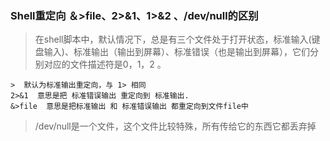 ### Shell重定向 ＆>file、2>&1、1>&2 、/dev/null的区别

> 在shell脚本中，默认情况下，总是有三个文件处于打开状态，标准输入(键盘输入)、标准输出（输出到屏幕）、标准错误（也是输出到屏幕），它们分别对应的文件描述符是0，1，2 。


    >  默认为标准输出重定向，与 1> 相同
    2>&1  意思是把 标准错误输出 重定向到 标准输出.
    &>file  意思是把标准输出 和 标准错误输出 都重定向到文件file中

> /dev/null是一个文件，这个文件比较特殊，所有传给它的东西它都丢弃掉